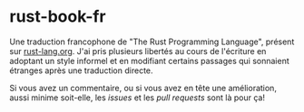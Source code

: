 # rust-book-fr

Une traduction francophone de "The Rust Programming Language", présent sur
[rust-lang.org](https://rust-lang.org). J'ai pris plusieurs libertés au cours de
l'écriture en adoptant un style informel et en modifiant certains passages qui
sonnaient étranges après une traduction directe.

Si vous avez un commentaire, ou si vous avez en tête une amélioration, aussi
minime soit-elle, les _issues_ et les _pull requests_ sont là pour ça!
